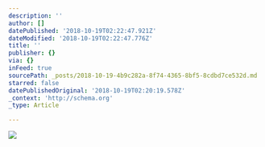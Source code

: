 ```yaml
---
description: ''
author: []
datePublished: '2018-10-19T02:22:47.921Z'
dateModified: '2018-10-19T02:22:47.776Z'
title: ''
publisher: {}
via: {}
inFeed: true
sourcePath: _posts/2018-10-19-4b9c282a-8f74-4365-8bf5-8cdbd7ce532d.md
starred: false
datePublishedOriginal: '2018-10-19T02:20:19.578Z'
_context: 'http://schema.org'
_type: Article

---
```

![](https://the-grid-user-content.s3-us-west-2.amazonaws.com/b7bb56b8-b4d6-400f-a0a1-76a1201d4f66.jpg)